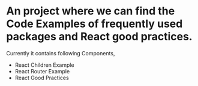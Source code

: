 # An project where we can find the Code Examples of frequently used packages and React good practices.

Currently it contains following Components,

- React Children Example
- React Router Example
- React Good Practices
